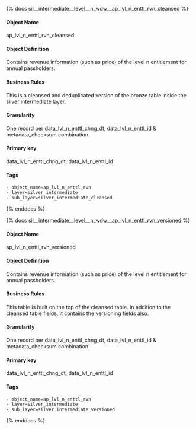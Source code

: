 {% docs sil__intermediate__level__n_wdw__ap_lvl_n_enttl_rvn_cleansed %}

#### Object Name
ap_lvl_n_enttl_rvn_cleansed

#### Object Definition
Contains revenue information (such as price) of the level n entitlement for annual passholders.

#### Business Rules
This is a cleansed and deduplicated version of the bronze table inside the silver intermediate layer.

#### Granularity
One record per data_lvl_n_enttl_chng_dt, data_lvl_n_enttl_id & metadata_checksum combination.

#### Primary key
data_lvl_n_enttl_chng_dt, data_lvl_n_enttl_id

#### Tags
    - object_name=ap_lvl_n_enttl_rvn
    - layer=silver_intermediate
    - sub_layer=silver_intermediate_cleansed

{% enddocs %}

{% docs sil__intermediate__level__n_wdw__ap_lvl_n_enttl_rvn_versioned %}

#### Object Name
ap_lvl_n_enttl_rvn_versioned

#### Object Definition
Contains revenue information (such as price) of the level n entitlement for annual passholders.

#### Business Rules
This table is built on the top of the cleansed table. In addition to the cleansed table fields, it contains the versioning fields also.

#### Granularity
One record per data_lvl_n_enttl_chng_dt, data_lvl_n_enttl_id & metadata_checksum combination.

#### Primary key
data_lvl_n_enttl_chng_dt, data_lvl_n_enttl_id

#### Tags
    - object_name=ap_lvl_n_enttl_rvn
    - layer=silver_intermediate
    - sub_layer=silver_intermediate_versioned

{% enddocs %}